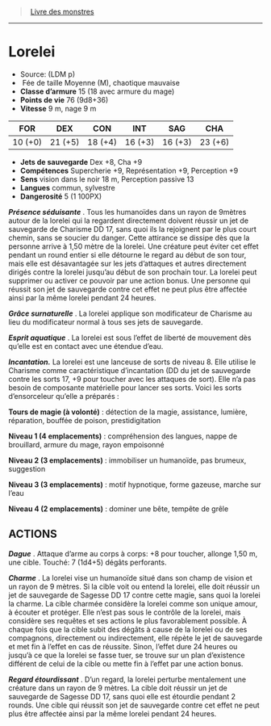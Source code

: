 ﻿> [Livre des monstres](tome_of_beasts.md)

---

# Lorelei

- Source: (LDM p)
-  Fée de taille Moyenne (M), chaotique mauvaise
- **Classe d’armure** 15 (18 avec armure du mage)
- **Points de vie** 76 (9d8+36)
- **Vitesse** 9 m, nage 9 m

|FOR|DEX|CON|INT|SAG|CHA|
|---|---|---|---|---|---|
|10 (+0)|21 (+5)|18 (+4)|16 (+3)|16 (+3)|23 (+6)|

- **Jets de sauvegarde** Dex +8, Cha +9
- **Compétences** Supercherie +9, Représentation +9, Perception +9
- **Sens** vision dans le noir 18 m, Perception passive 13
- **Langues** commun, sylvestre
- **Dangerosité** 5 (1 100PX)

**_Présence séduisante_** . Tous les humanoïdes dans un rayon de 9mètres autour de la lorelei qui la regardent directement doivent réussir un jet de sauvegarde de Charisme DD 17, sans quoi ils la rejoignent par le plus court chemin, sans se soucier du danger. Cette attirance se dissipe dès que la personne arrive à 1,50 mètre de la lorelei. Une créature peut éviter cet effet pendant un round entier si elle détourne le regard au début de son tour, mais elle est désavantagée sur les jets d’attaques et autres directement dirigés contre la lorelei jusqu’au début de son prochain tour. La lorelei peut supprimer ou activer ce pouvoir par une action bonus. Une personne qui réussit son jet de sauvegarde contre cet effet ne peut plus être affectée ainsi par la même lorelei pendant 24 heures.

**_Grâce surnaturelle_** . La lorelei applique son modificateur de Charisme au lieu du modificateur normal à tous ses jets de sauvegarde.

**_Esprit aquatique_** . La lorelei est sous l’effet de liberté de mouvement
dès qu’elle est en contact avec une étendue d’eau.

**_Incantation._** La lorelei est une lanceuse de sorts de niveau 8. Elle utilise le Charisme comme caractéristique d’incantation (DD du jet de sauvegarde contre les sorts 17, +9 pour toucher avec les attaques de sort). Elle n’a pas besoin de composante matérielle pour lancer ses sorts. Voici les sorts d’ensorceleur qu’elle a préparés :

**Tours de magie (à volonté)** : détection de la magie, assistance, lumière, réparation, bouffée de poison, prestidigitation

**Niveau 1 (4 emplacements)** : compréhension des langues, nappe de brouillard, armure du mage, rayon empoisonné

**Niveau 2 (3 emplacements)** : immobiliser un humanoïde, pas brumeux, suggestion

**Niveau 3 (3 emplacements)** : motif hypnotique, forme gazeuse, marche sur l’eau

**Niveau 4 (2 emplacements)** : dominer une bête, tempête de grêle

## ACTIONS

**_Dague_** . Attaque d’arme au corps à corps: +8 pour toucher, allonge 1,50 m, une cible. Touché: 7 (1d4+5) dégâts perforants.

**_Charme_** . La lorelei vise un humanoïde situé dans son champ de vision et un rayon de 9 mètres. Si la cible voit ou entend la lorelei, elle doit réussir un jet de sauvegarde de Sagesse DD 17 contre cette magie, sans quoi la lorelei la charme. La cible charmée considère la lorelei comme son unique amour, à écouter et protéger. Elle n’est pas sous le contrôle de la lorelei, mais considère ses requêtes et ses actions le plus favorablement possible. À chaque fois que la cible subit des dégâts à cause de la lorelei ou de ses compagnons, directement ou indirectement, elle répète le jet de sauvegarde et met fin à l’effet en cas de réussite. Sinon, l’effet dure 24 heures ou jusqu’à ce que la lorelei se fasse tuer, se trouve sur un plan d’existence différent de celui de la cible ou mette fin à l’effet par une action bonus.

**_Regard étourdissant_** . D’un regard, la lorelei perturbe mentalement une créature dans un rayon de 9 mètres. La cible doit réussir un jet de sauvegarde de Sagesse DD 17, sans quoi elle est étourdie pendant 2 rounds. Une cible qui réussit son jet de sauvegarde contre cet effet ne peut plus être affectée ainsi par la même lorelei pendant 24 heures.

